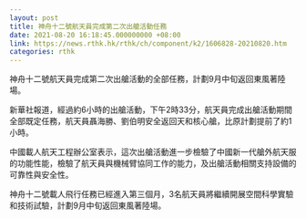 ```yaml
---
layout: post
title: 神舟十二號航天員完成第二次出艙活動任務
date: 2021-08-20 16:18:45.000000000 +08:00
link: https://news.rthk.hk/rthk/ch/component/k2/1606828-20210820.htm
categories: rthk
---
```


神舟十二號航天員完成第二次出艙活動的全部任務，計劃9月中旬返回東風著陸場。

新華社報道，經過約6小時的出艙活動，下午2時33分，航天員完成出艙活動期間全部既定任務，航天員聶海勝、劉伯明安全返回天和核心艙，比原計劃提前了約1小時。

中國載人航天工程辦公室表示，這次出艙活動進一步檢驗了中國新一代艙外航天服的功能性能，檢驗了航天員與機械臂協同工作的能力，及出艙活動相關支持設備的可靠性與安全性。

神舟十二號載人飛行任務已經進入第三個月，3名航天員將繼續開展空間科學實驗和技術試驗，計劃9月中旬返回東風著陸場。
